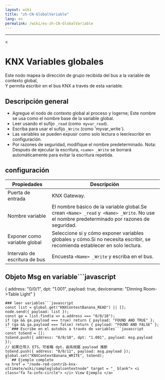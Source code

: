 ```yaml
---
layout: wiki
title: "zh-CN-GlobalVariable"
lang: es
permalink: /wiki/es-zh-CN-GlobalVariable
---
```

---
<
# KNX Variables globales
Este nodo mapea la dirección de grupo recibida del bus a la variable de contexto global, \
Y permita escribir en el bus KNX a través de esta variable.
## Descripción general
- Agregue el nodo de contexto global al proceso y logerne; Este nombre se usa como el nombre base de la variable global.
- Leer usando el sufijo `_read` (como` myvar_read`).
- Escriba para usar el sufijo `_Write` (como 'myvar_write`).
- Las variables se pueden expusir como solo lectura o leer/escribir en configuración.
- Por razones de seguridad, modifique el nombre predeterminado.
Nota: Después de ejecutar la escritura, `<same> _Write` se borrará automáticamente para evitar la escritura repetida.
## configuración
| Propiedades | Descripción |
|-|-|
| Puerta de entrada | KNX Gateway.|
| Nombre variable | El nombre básico de la variable global.Se crean `<Name> _read` y` <Name> _Write`. No use el nombre predeterminado por razones de seguridad.|
| Exponer como variable global | Seleccione si y cómo exponer variables globales y cómo.Si no necesita escribir, se recomienda establecer en solo lectura.|
| Intervalo de escritura de bus | Encuesta `<Name> _Write` y escriba en el bus.|
## Objeto Msg en variable```javascript
{
  address: "0/0/1",
  dpt: "1.001",
  payload: true,
  devicename: "Dinning Room->Table Light"
}
```## Uso rápido
### leer variables```javascript
const list = global.get("KNXContextBanana_READ") || [];
node.send({ payload: list });
const ga = list.find(a => a.address === "0/0/10");
if (ga && ga.payload === true) return { payload: "FOUND AND TRUE" };
if (ga && ga.payload === false) return { payload: "FOUND AND FALSE" };
```### Escribe en el autobús a través de variables```javascript
const toSend = [];
toSend.push({ address: "0/0/10", dpt: "1.001", payload: msg.payload });
// 如果已导入 ETS，可省略 dpt，由系统据 payload 推断
toSend.push({ address: "0/0/11", payload: msg.payload });
global.set("KNXContextBanana_WRITE", toSend);
```## Ejemplo completo
<a href = "/node-red-contrib-knx-ultimate/wiki/sampleglobalcontextnode" target = "_ blank"> <i class="fa fa-info-circle"> </i> View Ejemplo </a>
